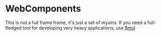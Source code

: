 # WebComponents

This is not a full frame frame, it's just a set of myxins.
If you need a full-fledged tool for developing very heavy applications, use [$mol](https://github.com/eigenmethod/mol)
